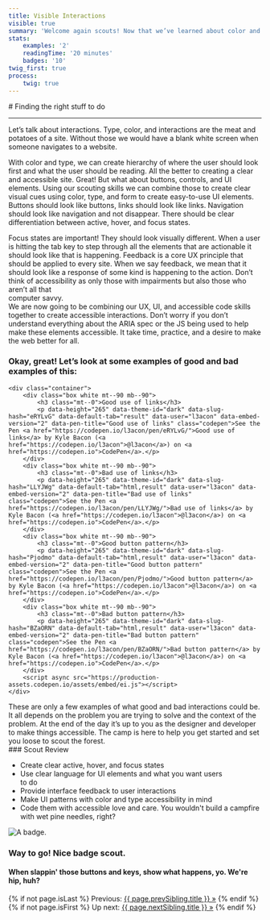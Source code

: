 ```yaml
---
title: Visible Interactions
visible: true
summary: 'Welcome again scouts! Now that we’ve learned about color and type. Let’s talk about interactions. Type, color, and interactions are the meat and potatoes of a site. Without those we would have a blank white screen when someone navigates to a website.'
stats:
    examples: '2'
    readingTime: '20 minutes'
    badges: '10'
twig_first: true
process:
    twig: true
---
```

<section>
<div class="container--content" markdown="1">
# Finding the right stuff to do

---

Let’s talk about interactions. Type, color, and interactions are the meat and potatoes of a site. Without those we would have a blank white screen when someone navigates to a website.

With color and type, we can create hierarchy of where the user should look first and what the user should be reading. All the better to creating a clear and accessible site. Great! But what about buttons, controls, and UI elements. Using our scouting skills we can combine those to create clear visual cues using color, type, and form to create easy-to-use UI elements.  Buttons should look like buttons, links should look like links. Navigation should look like navigation and not disappear. There should be clear differentiation between active, hover, and focus states.
</div>
</section>

<section>
<div class="container--content section--marg">
<div class="box purple stripe" markdown="1">
Focus states are important! They should look visually different. When a user is hitting the tab key to step through all the elements that are actionable it should look like that is happening. Feedback is a core UX principle that should be applied to every site. When we say feedback, we mean that it should look like a response of some kind is happening to the action. Don’t think of accessibility as only those with impairments but also those who aren’t all that <br />computer savvy.
</div>
</div>
</section>

<section>
<div class="container--content" markdown="1">
We are now going to be combining our UX, UI, and accessible code skills together to create accessible interactions. Don’t worry if you don’t understand everything about the ARIA spec or the JS being used to help make these elements accessible. It take time, practice, and a desire to make the web better for all.
</div>
    <div class="container--content">
        <h3>Okay, great! Let’s look at some examples of good and bad examples of this:</h3>
    </div>

    <div class="container">
        <div class="box white mt--90 mb--90">
            <h3 class="mt--0">Good use of links</h3>
            <p data-height="265" data-theme-id="dark" data-slug-hash="eRYLvG" data-default-tab="result" data-user="l3acon" data-embed-version="2" data-pen-title="Good use of links" class="codepen">See the Pen <a href="https://codepen.io/l3acon/pen/eRYLvG/">Good use of links</a> by Kyle Bacon (<a href="https://codepen.io/l3acon">@l3acon</a>) on <a href="https://codepen.io">CodePen</a>.</p>
        </div>
        <div class="box white mt--90 mb--90">
            <h3 class="mt--0">Bad use of links</h3>
            <p data-height="265" data-theme-id="dark" data-slug-hash="LLYJWg" data-default-tab="html,result" data-user="l3acon" data-embed-version="2" data-pen-title="Bad use of links" class="codepen">See the Pen <a href="https://codepen.io/l3acon/pen/LLYJWg/">Bad use of links</a> by Kyle Bacon (<a href="https://codepen.io/l3acon">@l3acon</a>) on <a href="https://codepen.io">CodePen</a>.</p>
        </div>
        <div class="box white mt--90 mb--90">
            <h3 class="mt--0">Good button pattern</h3>
            <p data-height="265" data-theme-id="dark" data-slug-hash="Pjodmo" data-default-tab="html,result" data-user="l3acon" data-embed-version="2" data-pen-title="Good button pattern" class="codepen">See the Pen <a href="https://codepen.io/l3acon/pen/Pjodmo/">Good button pattern</a> by Kyle Bacon (<a href="https://codepen.io/l3acon">@l3acon</a>) on <a href="https://codepen.io">CodePen</a>.</p>
        </div>
        <div class="box white mt--90 mb--90">
            <h3 class="mt--0">Bad button pattern</h3>
            <p data-height="265" data-theme-id="dark" data-slug-hash="BZaORN" data-default-tab="html,result" data-user="l3acon" data-embed-version="2" data-pen-title="Bad button pattern" class="codepen">See the Pen <a href="https://codepen.io/l3acon/pen/BZaORN/">Bad button pattern</a> by Kyle Bacon (<a href="https://codepen.io/l3acon">@l3acon</a>) on <a href="https://codepen.io">CodePen</a>.</p>
        </div>
        <script async src="https://production-assets.codepen.io/assets/embed/ei.js"></script>
    </div>
</section>

<section>
<div class="container--content" markdown="1">
These are only a few examples of what good and bad interactions could be. It all depends on the problem you are trying to solve and the context of the problem. At the end of the day it’s up to you as the designer and developer to make things accessible. The camp is here to help you get started and set you loose to scout the forest.
</div>
</section>

<section>
<div class="container--content" markdown="1">
### Scout Review

* Create clear active, hover, and focus states
* Use clear language for UI elements and what you want users <br />to do
* Provide interface feedback to user interactions
* Make UI patterns with color and type accessibility in mind
* Code them with accessible love and care. You wouldn't build a campfire with wet pine needles, right?
</div>
</section>

<section class="section--badge-cta section--badge-cta__blue mt--90 pb--60">
    <div class="container">
        <div class="flex-grid--gutters">
            <div class="col--width__four">
                <div class="badge--box">
                    <img class="img--badge badge--dispatch" alt="A badge." src="/user/pages/06.badge/visible-interactions/interactive.png" data-section="interaction" data-badge="visibleInteractions">
                </div>
            </div>
            <div class="col--width__eight">
                <h3>Way to go! Nice badge scout.</h3>
                <h4>When slappin' those buttons and keys, show what happens, yo. We're hip, huh?</h4>
                {% if not page.isLast %}
                    <span>Previous: </span><a href="{{ page.prevSibling.url }}">{{ page.prevSibling.title }} &raquo;</a>
                {% endif %}
                {% if not page.isFirst %}
                    <span>Up next: </span><a href="{{ page.nextSibling.url }}">{{ page.nextSibling.title }} &raquo;</a>
                {% endif %}
            </div>
        </div>
    </div>
</section>
